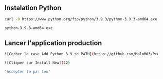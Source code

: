 ## Instalation Python
```bash
curl -O https://www.python.org/ftp/python/3.9.3/python-3.9.3-amd64.exe
```
```bash
python-3.9.3-amd64.exe
```

## Lancer l'application production
```bash
![Cocher la case Add Python 3.9 to PATH](https://github.com/MaloM03/ProjetPythonAAM/blob/main/APP_PROD/Image_README/MicrosoftTeams-image-1.png?raw=true)
```
```bash
![Cliquer sur Install New](22)
```
```bash
'Accepter le par feu'
```

